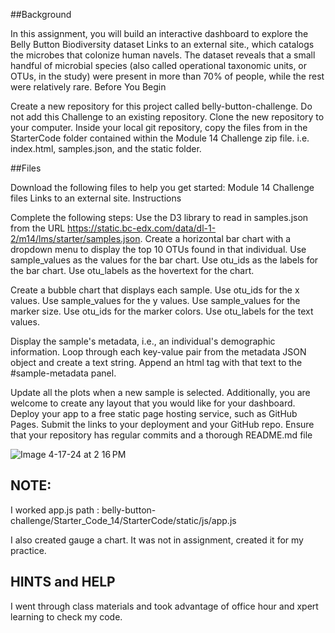 ##Background

In this assignment, you will build an interactive dashboard to explore the Belly Button Biodiversity dataset Links to an external site., which catalogs the microbes that colonize human navels.
The dataset reveals that a small handful of microbial species (also called operational taxonomic units, or OTUs, in the study) were present in more than 70% of people, while the rest were relatively rare.
Before You Begin

Create a new repository for this project called belly-button-challenge. Do not add this Challenge to an existing repository.
Clone the new repository to your computer.
Inside your local git repository, copy the files from in the StarterCode folder contained within the Module 14 Challenge zip file. i.e. index.html, samples.json, and the static folder.

##Files

Download the following files to help you get started:
Module 14 Challenge files Links to an external site.
Instructions

Complete the following steps:
Use the D3 library to read in samples.json from the URL https://static.bc-edx.com/data/dl-1-2/m14/lms/starter/samples.json.
Create a horizontal bar chart with a dropdown menu to display the top 10 OTUs found in that individual.
Use sample_values as the values for the bar chart.
Use otu_ids as the labels for the bar chart.
Use otu_labels as the hovertext for the chart.

Create a bubble chart that displays each sample.
Use otu_ids for the x values.
Use sample_values for the y values.
Use sample_values for the marker size.
Use otu_ids for the marker colors.
Use otu_labels for the text values.

Display the sample's metadata, i.e., an individual's demographic information.
Loop through each key-value pair from the metadata JSON object and create a text string.
Append an html tag with that text to the #sample-metadata panel.

Update all the plots when a new sample is selected. Additionally, you are welcome to create any layout that you would like for your dashboard. 
Deploy your app to a free static page hosting service, such as GitHub Pages. Submit the links to your deployment and your GitHub repo. Ensure that your repository has regular commits and a thorough README.md file

![Image 4-17-24 at 2 16 PM](https://github.com/Svarsha12/belly-button-challenge/assets/151500400/498fb03d-3495-4d4f-86d1-a6367e5c73c1)

## NOTE:
I worked app.js path : belly-button-challenge/Starter_Code_14/StarterCode/static/js/app.js

I also created gauge a chart. It was not in assignment, created it for my practice.
## HINTS and HELP
I went through class materials and took advantage of office hour and xpert learning to check my code.

